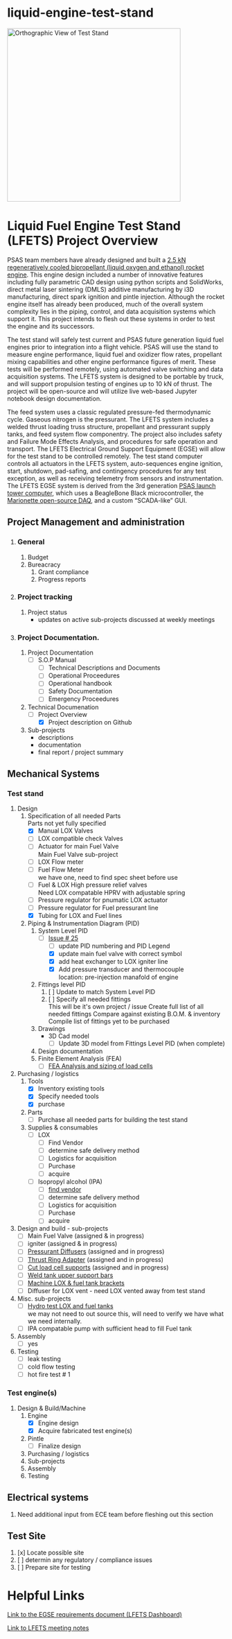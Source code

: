 # liquid-engine-test-stand

<img src="./teststand_orth.png" width="400" alt="Orthographic View of Test Stand">

# Liquid Fuel Engine Test Stand (LFETS) Project Overview

  PSAS team members have already designed and built a [2.5 kN regeneratively cooled bipropellant (liquid oxygen and ethanol) rocket engine](https://github.com/psas/liquid-engine-capstone-2015). This engine design included a number of innovative features including fully parametric CAD design using python scripts and SolidWorks, direct metal laser sintering (DMLS) additive manufacturing by i3D manufacturing, direct spark ignition and pintle injection. Although the rocket engine itself has already been produced, much of the overall system complexity lies in the piping, control, and data acquisition systems which support it. This project intends to flesh out these systems in order to test the engine and its successors.

  The test stand will safely test current and PSAS future generation liquid fuel engines prior to integration into a flight vehicle. PSAS will use the stand to measure engine performance, liquid fuel and oxidizer flow rates, propellant mixing capabilities and other engine performance figures of merit. These tests will be performed remotely, using automated valve switching and data acquisition systems. The LFETS system is designed to be portable by truck, and will support propulsion testing of engines up to 10 kN of thrust. The project will be open-source and will utilize live web-based Jupyter notebook design documentation.

  The feed system uses a classic regulated pressure-fed thermodynamic cycle. Gaseous nitrogen is the pressurant. The LFETS system includes a welded thrust loading truss structure, propellant and pressurant supply tanks, and feed system flow componentry. The project also includes safety and Failure Mode Effects Analysis, and procedures for safe operation and transport.
The LFETS Electrical Ground Support Equipment (EGSE) will allow for the test stand to be controlled remotely. The test stand computer controls all actuators in the LFETS system, auto-sequences engine ignition, start, shutdown, pad-safing, and contingency procedures for any test exception, as well as receiving telemetry from sensors and instrumentation. The LFETS EGSE system is derived from the 3rd generation [PSAS launch tower computer](https://github.com/psas/launch-tower), which uses a BeagleBone Black microcontroller, the [Marionette open-source DAQ](https://marionette-daq.github.io/), and a custom “SCADA-like” GUI.

###

## Project Management and administration
1. ### General
    1. Budget
    2. Bureacracy
         1. Grant compliance
         2. Progress reports
2. ### Project tracking
    1. Project status
         - updates on active sub-projects discussed at weekly meetings
3. ### Project Documentation.
    1. Project Documentation
         - [ ] S.O.P Manual
            - [ ] Technical Descriptions and Documents
            - [ ] Operational Proceedures
            - [ ] Operational handbook
            - [ ] Safety Documentation
            - [ ] Emergency Proceedures
    2. Technical Documenation
         - [ ] Project Overview
             - [X] Project description on Github
    3. Sub-projects 
         - descriptions
         - documentation
         - final report / project summary

## Mechanical Systems 
### Test stand
1. Design
   1. Specification of all needed Parts  
       Parts not yet fully specified
      - [x] Manual LOX Valves
      - [ ] LOX compatible check Valves
      - [ ] Actuator for main Fuel Valve  
           Main Fuel Valve sub-project
      - [ ] LOX Flow meter
      - [ ] Fuel Flow Meter  
           we have one, need to find spec sheet before use
      - [ ] Fuel & LOX High pressure relief valves  
           Need LOX compatable HPRV with adjustable spring
      - [ ] Pressure regulator for pnumatic LOX actuator
      - [ ] Pressure regulator for Fuel pressurant line
      - [x] Tubing for LOX and Fuel lines
   2. Piping & Instrumentation Diagram (PID)
       1. System Level PID
          - [ ] [Issue # 25](https://github.com/psas/liquid-engine-test-stand/issues/25)   
            - [ ] update PID numbering and PID Legend
            - [x] update main fuel valve with correct symbol
            - [x] add heat exchanger to LOX igniter line
            - [x] Add pressure transducer and thermocouple  
                  location: pre-injection manafold of engine
        2. Fittings level PID
           1. [ ] Update to match System Level PID
           2. [ ] Specify all needed fittings  
                 This will be it's own project / issue
                 Create full list of all needed fittings
                 Compare against existing B.O.M. & inventory
                 Compile list of fittings yet to be purchased
        3. Drawings
            -  3D Cad model
                 - [ ] Update 3D model from Fittings Level PID (when complete) 
        4.  Design documentation            
        5.  Finite Element Analysis (FEA)
            - [ ] [FEA Analysis and sizing of load cells](https://github.com/psas/liquid-engine-test-stand/issues/24)  
2. Purchasing / logistics
   1. Tools
      - [x] Inventory existing tools
      - [x] Specify needed tools
      - [x] purchase
   2. Parts
      - [ ] Purchase all needed parts for building the test stand
   3. Supplies & consumables
      - [ ] LOX
        - [ ] Find Vendor
        - [ ] determine safe delivery method
        - [ ] Logistics for acquisition
        - [ ] Purchase
        - [ ] acquire
      - [ ] Isopropyl alcohol (IPA)
        - [ ] [find vendor](https://github.com/psas/liquid-engine-test-stand/issues/38) 
        - [ ] determine safe delivery method
        - [ ] Logistics for acquisition
        - [ ] Purchase
        - [ ] acquire
3. Design and build - sub-projects
   - [ ] Main Fuel Valve (assigned & in progress)
   - [ ] igniter (assigned & in progress)
   - [ ] [Pressurant Diffusers](https://github.com/psas/liquid-engine-test-stand/issues/37) (assigned and in progress)
   - [ ] [Thrust Ring Adapter](https://github.com/psas/liquid-engine-test-stand/issues/36) (assigned and in progress)
   - [ ] [Cut load cell supports](https://github.com/psas/liquid-engine-test-stand/issues/32) (assigned and in progress)
   - [ ] [Weld tank upper support bars](https://github.com/psas/liquid-engine-test-stand/issues/35)
   - [ ] [Machine LOX & fuel tank brackets](https://github.com/psas/liquid-engine-test-stand/issues/34)
   - [ ] Diffuser for LOX vent - need LOX vented away from test stand
4. Misc. sub-projects 
   - [ ] [Hydro test LOX and fuel tanks](https://github.com/psas/liquid-engine-test-stand/issues/23)   
     we may not need to out source this, will need to verify we have what we need internally.
   - [ ] IPA compatable pump with sufficient head to fill Fuel tank 
5. Assembly
    - [ ] yes  
6. Testing
   - [ ] leak testing
   - [ ] cold flow testing
   - [ ] hot fire test # 1

### Test engine(s)
1. Design & Build/Machine
   1. Engine
      - [x] Engine design
      - [x] Acquire fabricated test engine(s)
   2. Pintle
      - [ ] Finalize design
   2. Purchasing / logistics
   3. Sub-projects
   4. Assembly
   5. Testing
   
## Electrical systems
1. Need additional input from ECE team before fleshing out this section

## Test Site
1. [x] Locate possible site
2. [ ] determin any regulatory / compliance issues
3. [ ] Prepare site for testing

# Helpful Links

[Link to the EGSE requirements document (LFETS Dashboard)](https://docs.google.com/document/d/1tynERJ860UtjlAusS-HwE12AD3NaDbKgZLtqMx81SuI/edit?usp=sharing)

[Link to LFETS meeting notes](https://docs.google.com/document/d/1l_8dlIdJznsHb7cQ9t38HIvYR_ec9fbx6pr6vHvQvJs/edit?usp=sharing)

